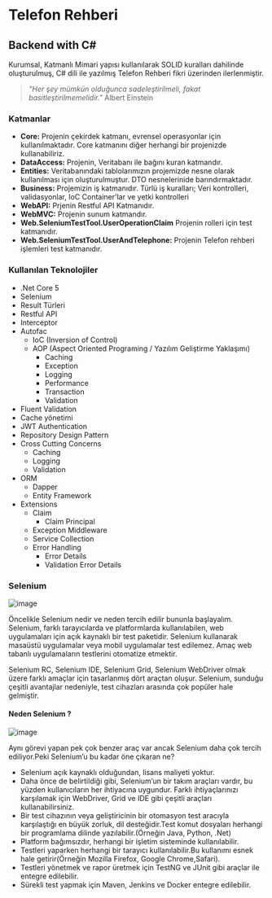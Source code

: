 
# Telefon Rehberi

## Backend with C#

Kurumsal, Katmanlı Mimari yapısı kullanılarak SOLID kuralları dahilinde oluşturulmuş, C# dili ile yazılmış Telefon Rehberi fikri üzerinden ilerlenmiştir.

> *"Her şey mümkün olduğunca sadeleştirilmeli, fakat basitleştirilmemelidir."* 
> Albert Einstein

### Katmanlar
- **Core:** Projenin çekirdek katmanı, evrensel operasyonlar için kullanılmaktadır. Core katmanını diğer herhangi bir projenizde kullanabiliriz.
- **DataAccess:** Projenin, Veritabanı ile bağını kuran katmandır.
- **Entities:** Veritabanındaki tablolarımızın projemizde nesne olarak kullanılması için oluşturulmuştur. DTO nesnelerinide barındırmaktadır.
- **Business:** Projemizin iş katmanıdır. Türlü iş kuralları; Veri kontrolleri, validasyonlar, IoC Container'lar ve yetki kontrolleri
- **WebAPI:** Prjenin Restful API Katmanıdır.
- **WebMVC:** Projenin sunum katmandır.
- **Web.SeleniumTestTool.UserOperationClaim** Projenin rolleri için test katmanıdır.
- **Web.SeleniumTestTool.UserAndTelephone:** Projenin Telefon rehberi işlemleri test katmanıdır.

### Kullanılan Teknolojiler
<ul>
  <li>.Net Core 5</li>
  <li>Selenium</li>
  <li>Result Türleri</li>
  <li>Restful API</li>
  <li>Interceptor</li>
  <li>Autofac
    <ul>
      <li>IoC (Inversion of Control) </li>
      <li>AOP (Aspect Oriented Programing / Yazılım Geliştirme Yaklaşımı) 
        <ul>
            <li>Caching</li>
            <li>Exception</li>
            <li>Logging</li>
            <li>Performance</li>
            <li>Transaction</li>
            <li>Validation</li>
        </ul>      
      </li>
    </ul>
  </li>            
  <li>Fluent Validation</li>
  <li>Cache yönetimi</li>
  <li>JWT Authentication</li>
  <li>Repository Design Pattern</li>
  <li>Cross Cutting Concerns
    <ul>
        <li>Caching</li>
        <li>Logging</li>
        <li>Validation</li>
    </ul>
  </li>
  <li>ORM
    <ul>
        <li>Dapper</li>
        <li>Entity Framework</li>
    </ul>
  </li>
  <li>Extensions
    <ul>
        <li>Claim
            <ul>
                <li>Claim Principal</li>
            </ul>
        </li>
        <li>Exception Middleware</li>
        <li>Service Collection</li>
        <li>Error Handling
            <ul>
                <li>Error Details</li>
                <li>Validation Error Details</li>
            </ul>
        </li>
    </ul>
  </li>
</ul>

### Selenium
![image](https://user-images.githubusercontent.com/81421228/159133429-387b09c6-1b53-42e5-b50f-8e3dfe92bb69.png)

Öncelikle Selenium nedir ve neden tercih edilir bununla başlayalım. Selenium, farklı tarayıcılarda ve platformlarda kullanılabilen, web uygulamaları için açık kaynaklı bir test paketidir. Selenium kullanarak masaüstü uygulamalar veya mobil uygulamalar test edilemez. Amaç web tabanlı uygulamaların testlerini otomatize etmektir.

Selenium RC, Selenium IDE, Selenium Grid, Selenium WebDriver olmak üzere farklı amaçlar için tasarlanmış dört araçtan oluşur. Selenium, sunduğu çeşitli avantajlar nedeniyle, test cihazları arasında çok popüler hale gelmiştir.

#### Neden Selenium ?

![image](https://user-images.githubusercontent.com/81421228/159133477-6137997b-d1fb-4810-825c-2f6454270b77.png)

Aynı görevi yapan pek çok benzer araç var ancak Selenium daha çok tercih ediliyor.Peki Selenium’u bu kadar öne çıkaran ne?
- Selenium açık kaynaklı olduğundan, lisans maliyeti yoktur.
- Daha önce de belirtildiği gibi, Selenium’un bir takım araçları vardır, bu yüzden kullanıcıların her ihtiyacına uygundur. Farklı ihtiyaçlarınızı karşılamak için WebDriver, Grid ve IDE gibi çeşitli araçları kullanabilirsiniz.
- Bir test cihazının veya geliştiricinin bir otomasyon test aracıyla karşılaştığı en büyük zorluk, dil desteğidir.Test komut dosyaları herhangi bir programlama dilinde yazılabilir.(Örneğin Java, Python, .Net)
- Platform bağımsızdır, herhangi bir işletim sisteminde kullanılabilir.
- Testleri yaparken herhangi bir tarayıcı kullanılabilir.Bu kullanımı esnek hale getirir(Örneğin Mozilla Firefox, Google Chrome,Safari).
- Testleri yönetmek ve rapor üretmek için TestNG ve JUnit gibi araçlar ile entegre edilebilir.
- Sürekli test yapmak için Maven, Jenkins ve Docker entegre edilebilir. 
